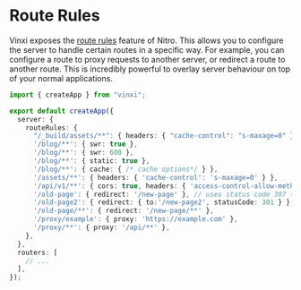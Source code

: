 # Route Rules

Vinxi exposes the [route rules](https://nitro.unjs.io/guide/routing#route-rules) feature of Nitro. This allows you to configure the server to handle certain routes in a specific way. For example, you can configure a route to proxy requests to another server, or redirect a route to another route. This is incredibly powerful to overlay server behaviour on top of your normal applications.

```ts [app.config.js]
import { createApp } from "vinxi";

export default createApp({
  server: {
    routeRules: {
      "/_build/assets/**": { headers: { "cache-control": "s-maxage=0" } },
      '/blog/**': { swr: true },
      '/blog/**': { swr: 600 },
      '/blog/**': { static: true },
      '/blog/**': { cache: { /* cache options*/ } },
      '/assets/**': { headers: { 'cache-control': 's-maxage=0' } },
      '/api/v1/**': { cors: true, headers: { 'access-control-allow-methods': 'GET' } },
      '/old-page': { redirect: '/new-page' }, // uses status code 307 (Temporary Redirect)
      '/old-page2': { redirect: { to:'/new-page2', statusCode: 301 } },
      '/old-page/**': { redirect: '/new-page/**' },
      '/proxy/example': { proxy: 'https://example.com' },
      '/proxy/**': { proxy: '/api/**' },
    },
  },
  routers: [
    // ...
  ],
});
```
